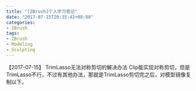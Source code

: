```yaml
---
title: "[ZBrush]个人学习笔记"
date: "2017-07-15T20:35:42+08:00"
categories:
- ZBrush
tags:
- ZBrush
- Modeling
- Sculpting
--- 
```


【2017-07-15】
TrimLasso无法对称剪切的解决办法
Clip能实现对称剪切，但是TrimLasso不行，不过有其他办法，那就是TrimLasso剪切完之后，对模型镜像复制以下。



